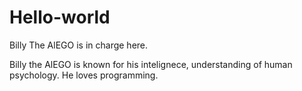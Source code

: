 # Hello-world
Billy The AlEGO is in charge here. 

Billy the AlEGO is known for his intelignece, understanding of human psychology.
He loves programming.

